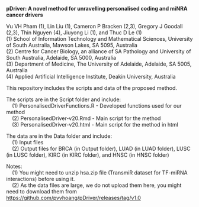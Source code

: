 <b>pDriver: A novel method for unravelling personalised coding and miNRA cancer drivers</b>

Vu VH Pham (1), Lin Liu (1), Cameron P Bracken (2,3), Gregory J Goodall (2,3), Thin Nguyen (4), Jiuyong Li (1), and Thuc D Le (1)</br>
(1) School of Information Technology and Mathematical Sciences, University of South Australia, Mawson Lakes, SA 5095, Australia</br>
(2) Centre for Cancer Biology, an alliance of SA Pathology and University of South Australia, Adelaide, SA 5000, Australia</br>
(3) Department of Medicine, The University of Adelaide, Adelaide, SA 5005, Australia</br>
(4) Applied Artificial Intelligence Institute, Deakin University, Australia

This repository includes the scripts and data of the proposed method.

The scripts are in the Script folder and include:</br>
    &nbsp;&nbsp;&nbsp;&nbsp;(1) PersonalisedDriverFunctions.R - Developed functions used for our method</br>
    &nbsp;&nbsp;&nbsp;&nbsp;(2) PersonalisedDriver-v20.Rmd - Main script for the method</br>
    &nbsp;&nbsp;&nbsp;&nbsp;(3) PersonalisedDriver-v20.html - Main script for the method in html
    
The data are in the Data folder and include:</br>
    &nbsp;&nbsp;&nbsp;&nbsp;(1) Input files</br>
    &nbsp;&nbsp;&nbsp;&nbsp;(2) Output files for BRCA (in Output folder), LUAD (in LUAD folder), LUSC (in LUSC folder), KIRC (in KIRC folder), and HNSC (in HNSC folder)

Notes:</br>
    &nbsp;&nbsp;&nbsp;&nbsp;(1) You might need to unzip hsa.zip file (TransmiR dataset for TF-miRNA interactions) before using it.</br>
    &nbsp;&nbsp;&nbsp;&nbsp;(2) As the data files are large, we do not upload them here, you might need to download them from https://github.com/pvvhoang/pDriver/releases/tag/v1.0
